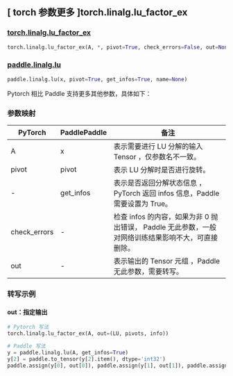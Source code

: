 ## [ torch 参数更多 ]torch.linalg.lu_factor_ex

### [torch.linalg.lu_factor_ex](https://pytorch.org/docs/stable/generated/torch.linalg.lu_factor_ex.html?highlight=lu_factor_ex#torch.linalg.lu_factor_ex)

```python
torch.linalg.lu_factor_ex(A, *, pivot=True, check_errors=False, out=None)
```

### [paddle.linalg.lu](https://www.paddlepaddle.org.cn/documentation/docs/zh/develop/api/paddle/linalg/lu_cn.html)

```python
paddle.linalg.lu(x, pivot=True, get_infos=True, name=None)
```

Pytorch 相比 Paddle 支持更多其他参数，具体如下：

### 参数映射

| PyTorch      | PaddlePaddle | 备注                                                                              |
| ------------ | ------------ | --------------------------------------------------------------------------------- |
| A            | x            | 表示需要进行 LU 分解的输入 Tensor ，仅参数名不一致。                              |
| pivot        | pivot        | 表示 LU 分解时是否进行旋转。                                                      |
| -            | get_infos    | 表示是否返回分解状态信息 ，PyTorch 返回 infos 信息，Paddle 需要设置为 True。          |
| check_errors | -            | 检查 infos 的内容，如果为非 0 抛出错误， Paddle 无此参数，一般对网络训练结果影响不大，可直接删除。 |
| out          | -            | 表示输出的 Tensor 元组 ，Paddle 无此参数，需要转写。                              |

### 转写示例

#### out：指定输出

```python
# Pytorch 写法
torch.linalg.lu_factor_ex(A, out=(LU, pivots, info))

# Paddle 写法
y = paddle.linalg.lu(A, get_infos=True)
y[2] = paddle.to_tensor(y[2].item(), dtype='int32')
paddle.assign(y[0], out[0]), paddle.assign(y[1], out[1]), paddle.assign(y[2], out[2])
```
